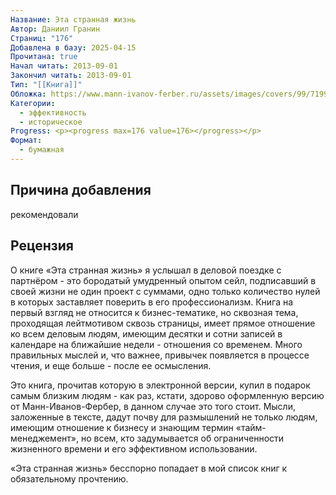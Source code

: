 ```yaml
---
Название: Эта странная жизнь
Автор: Даниил Гранин
Страниц: "176"
Добавлена в базу: 2025-04-15
Прочитана: true
Начал читать: 2013-09-01
Закончил читать: 2013-09-01
Тип: "[[Книга]]"
Обложка: https://www.mann-ivanov-ferber.ru/assets/images/covers/99/7199/1.50x-thumb.png
Категории:
  - эффективность
  - историческое
Progress: <p><progress max=176 value=176></progress></p>
Формат:
  - бумажная
---
```

## Причина добавления

рекомендовали
## Рецензия

О книге «Эта странная жизнь» я услышал в деловой поездке с партнёром - это бородатый умудренный опытом сейл, подписавший в своей жизни не один проект с суммами, одно только количество нулей в которых заставляет поверить в его профессионализм. Книга на первый взгляд не относится к бизнес-тематике, но сквозная тема, проходящая лейтмотивом сквозь страницы, имеет прямое отношение ко всем деловым людям, имеющим десятки и сотни записей в календаре на ближайшие недели - отношения со временем. Много правильных мыслей и, что важнее, привычек появляется в процессе чтения, и еще больше - после ее осмысления.

Это книга, прочитав которую в электронной версии, купил в подарок самым близким людям - как раз, кстати, здорово оформленную версию от Манн-Иванов-Фербер, в данном случае это того стоит. Мысли, заложенные в тексте, дадут почву для размышлений не только людям, имеющим отношение к бизнесу и знающим термин «тайм-менеджемент», но всем, кто задумывается об ограниченности жизненного времени и его эффективном использовании.

«Эта странная жизнь» бесспорно попадает в мой список книг к обязательному прочтению.
